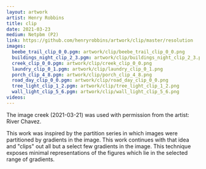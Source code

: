 ```yaml
---
layout: artwork
artist: Henry Robbins
title: clip
date: 2021-03-23
medium: Netpbm (P2)
link: https://github.com/henryrobbins/artwork/clip/master/resolution
images:
  beebe_trail_clip_0_0.pgm: artwork/clip/beebe_trail_clip_0_0.png
  buildings_night_clip_2_3.pgm: artwork/clip/buildings_night_clip_2_3.png
  creek_clip_0_0.pgm: artwork/clip/creek_clip_0_0.png
  laundry_clip_0_1.pgm: artwork/clip/laundry_clip_0_1.png
  porch_clip_4_8.pgm: artwork/clip/porch_clip_4_8.png
  road_day_clip_0_0.pgm: artwork/clip/road_day_clip_0_0.png
  tree_light_clip_1_2.pgm: artwork/clip/tree_light_clip_1_2.png
  wall_light_clip_5_6.pgm: artwork/clip/wall_light_clip_5_6.png
videos:
---
```

The image creek (2021-03-21) was used with permission from the artist:
River Chavez.

This work was inspired by the partition series in which images were partitioned
by gradients in the image. This work continues with that idea and "clips" out
all but a select few gradients in the image. This technique exposes minimal
representations of the figures which lie in the selected range of gradients.